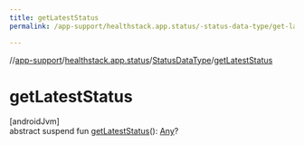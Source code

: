```yaml
---
title: getLatestStatus
permalink: /app-support/healthstack.app.status/-status-data-type/get-latest-status.html

---
```

//[app-support](/app-support.html)/[healthstack.app.status](../index.html)/[StatusDataType](index.html)/[getLatestStatus](get-latest-status.html)



# getLatestStatus



[androidJvm]\
abstract suspend fun [getLatestStatus](get-latest-status.html)(): [Any](https://kotlinlang.org/api/latest/jvm/stdlib/kotlin/-any/index.html)?




